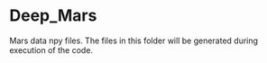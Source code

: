 # Deep_Mars
Mars data npy files. The files in this folder will be generated during execution of the code.
